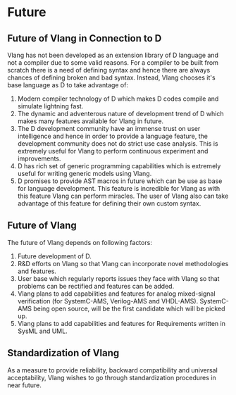 
# Future 

## Future of Vlang in Connection to D

Vlang has not been developed as an extension library of D language and not a compiler due to some valid reasons. For a compiler to be built from scratch there is a need of defining syntax and hence there are always chances of defining broken and bad syntax. Instead, Vlang chooses it's base language as D to take advantage of:

1. Modern compiler technology of D which makes D codes compile and simulate lightning fast.
2. The dynamic and adventerous nature of development trend of D which makes many features available for Vlang in future.
3. The D development community have an immense trust on user intelligence and hence in order to provide a language feature, the development community does not do strict use case analysis. This is extremely useful for Vlang to perform continuous experiment and improvements.
4. D has rich set of generic programming capabilities which is extremely useful for writing generic models using Vlang.
5. D promises to provide AST macros in future which can be use as base for language development. This feature is incredible for Vlang as with this feature Vlang can perform miracles. The user of Vlang also can take advantage of this feature for defining their own custom syntax.

## Future of Vlang

The future of Vlang depends on following factors:

1. Future development of D.
2. R&D efforts on Vlang so that Vlang can incorporate novel methodologies and features.
3. User base which regularly reports issues they face with Vlang so that problems can be rectified and features can be added.
4. Vlang plans to add capabilities and features for analog mixed-signal verification (for SystemC-AMS, Verilog-AMS and VHDL-AMS). SystemC-AMS being open source, will be the first candidate which will be picked up.
5. Vlang plans to add capabilities and features for Requirements written in SysML and UML.

## Standardization of Vlang

As a measure to provide reliability, backward compatibility and universal acceptability, Vlang wishes to go through standardization procedures in near future.